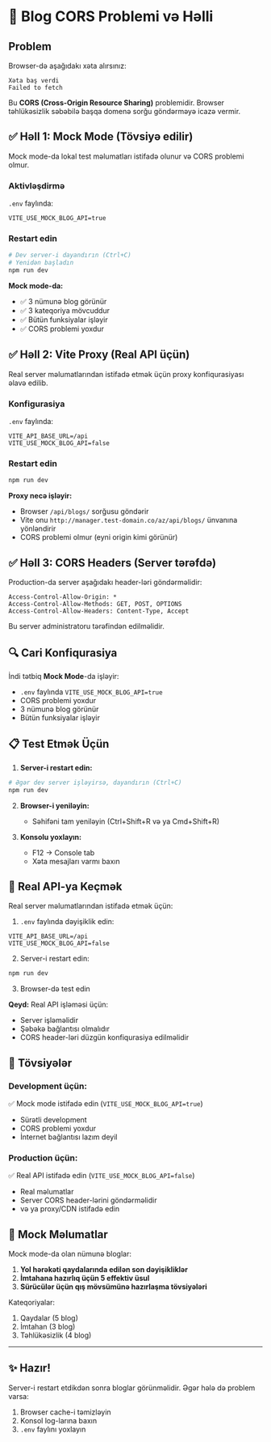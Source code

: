 # 🔧 Blog CORS Problemi və Həlli

## Problem

Browser-də aşağıdakı xəta alırsınız:
```
Xəta baş verdi
Failed to fetch
```

Bu **CORS (Cross-Origin Resource Sharing)** problemidir. Browser təhlükəsizlik səbəbilə başqa domenə sorğu göndərməyə icazə vermir.

## ✅ Həll 1: Mock Mode (Tövsiyə edilir)

Mock mode-da lokal test məlumatları istifadə olunur və CORS problemi olmur.

### Aktivləşdirmə

`.env` faylında:
```env
VITE_USE_MOCK_BLOG_API=true
```

### Restart edin
```bash
# Dev server-i dayandırın (Ctrl+C)
# Yenidən başladın
npm run dev
```

**Mock mode-da:**
- ✅ 3 nümunə blog görünür
- ✅ 3 kateqoriya mövcuddur
- ✅ Bütün funksiyalar işləyir
- ✅ CORS problemi yoxdur

## ✅ Həll 2: Vite Proxy (Real API üçün)

Real server məlumatlarından istifadə etmək üçün proxy konfiqurasiyası əlavə edilib.

### Konfigurasiya

`.env` faylında:
```env
VITE_API_BASE_URL=/api
VITE_USE_MOCK_BLOG_API=false
```

### Restart edin
```bash
npm run dev
```

**Proxy necə işləyir:**
- Browser `/api/blogs/` sorğusu göndərir
- Vite onu `http://manager.test-domain.co/az/api/blogs/` ünvanına yönləndirir
- CORS problemi olmur (eyni origin kimi görünür)

## ✅ Həll 3: CORS Headers (Server tərəfdə)

Production-da server aşağıdakı header-ləri göndərməlidir:

```
Access-Control-Allow-Origin: *
Access-Control-Allow-Methods: GET, POST, OPTIONS
Access-Control-Allow-Headers: Content-Type, Accept
```

Bu server administratoru tərəfindən edilməlidir.

## 🔍 Cari Konfiqurasiya

İndi tətbiq **Mock Mode**-da işləyir:
- `.env` faylında `VITE_USE_MOCK_BLOG_API=true`
- CORS problemi yoxdur
- 3 nümunə blog görünür
- Bütün funksiyalar işləyir

## 📋 Test Etmək Üçün

1. **Server-i restart edin:**
```bash
# Əgər dev server işləyirsə, dayandırın (Ctrl+C)
npm run dev
```

2. **Browser-i yeniləyin:**
   - Səhifəni tam yeniləyin (Ctrl+Shift+R və ya Cmd+Shift+R)

3. **Konsolu yoxlayın:**
   - F12 → Console tab
   - Xəta mesajları varmı baxın

## 🎯 Real API-ya Keçmək

Real server məlumatlarından istifadə etmək üçün:

1. `.env` faylında dəyişiklik edin:
```env
VITE_API_BASE_URL=/api
VITE_USE_MOCK_BLOG_API=false
```

2. Server-i restart edin:
```bash
npm run dev
```

3. Browser-də test edin

**Qeyd:** Real API işləməsi üçün:
- Server işləməlidir
- Şəbəkə bağlantısı olmalıdır
- CORS header-ləri düzgün konfiqurasiya edilməlidir

## 🚀 Tövsiyələr

### Development üçün:
✅ Mock mode istifadə edin (`VITE_USE_MOCK_BLOG_API=true`)
- Sürətli development
- CORS problemi yoxdur
- İnternet bağlantısı lazım deyil

### Production üçün:
✅ Real API istifadə edin (`VITE_USE_MOCK_BLOG_API=false`)
- Real məlumatlar
- Server CORS header-lərini göndərməlidir
- və ya proxy/CDN istifadə edin

## 📝 Mock Məlumatlar

Mock mode-da olan nümunə bloglar:
1. **Yol hərəkəti qaydalarında edilən son dəyişikliklər**
2. **İmtahana hazırlıq üçün 5 effektiv üsul**
3. **Sürücülər üçün qış mövsümünə hazırlaşma tövsiyələri**

Kateqoriyalar:
1. Qaydalar (5 blog)
2. İmtahan (3 blog)
3. Təhlükəsizlik (4 blog)

---

## ✨ Hazır!

Server-i restart etdikdən sonra bloglar görünməlidir. Əgər hələ də problem varsa:
1. Browser cache-i təmizləyin
2. Konsol log-larına baxın
3. `.env` faylını yoxlayın
